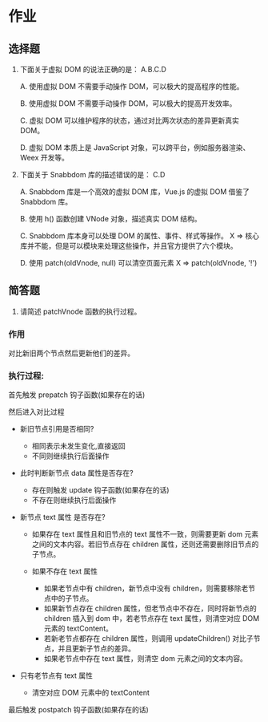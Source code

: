 # 作业

## 选择题

1. 下面关于虚拟 DOM 的说法正确的是： A.B.C.D

   A. 使用虚拟 DOM 不需要手动操作 DOM，可以极大的提高程序的性能。

   B. 使用虚拟 DOM 不需要手动操作 DOM，可以极大的提高开发效率。

   C. 虚拟 DOM 可以维护程序的状态，通过对比两次状态的差异更新真实 DOM。

   D. 虚拟 DOM 本质上是 JavaScript 对象，可以跨平台，例如服务器渲染、Weex 开发等。

2) 下面关于 Snabbdom 库的描述错误的是： C.D

   A. Snabbdom 库是一个高效的虚拟 DOM 库，Vue.js 的虚拟 DOM 借鉴了 Snabbdom 库。

   B. 使用 h() 函数创建 VNode 对象，描述真实 DOM 结构。

   C. Snabbdom 库本身可以处理 DOM 的属性、事件、样式等操作。 X => 核心库并不能，但是可以模块来处理这些操作，并且官方提供了六个模块。

   D. 使用 patch(oldVnode, null) 可以清空页面元素 X => patch(oldVnode, '!')

## 简答题

1. 请简述 patchVnode 函数的执行过程。

### 作用

对比新旧两个节点然后更新他们的差异。

### 执行过程:

首先触发 prepatch 钩子函数(如果存在的话)

然后进入对比过程

- 新旧节点引用是否相同?

  - 相同表示未发生变化,直接返回
  - 不同则继续执行后面操作

- 此时判断新节点 data 属性是否存在?

  - 存在则触发 update 钩子函数(如果存在的话)
  - 不存在则继续执行后面操作

- 新节点 text 属性 是否存在?

  - 如果存在 text 属性且和旧节点的 text 属性不一致，则需要更新 dom 元素之间的文本内容。若旧节点存在 children 属性，还则还需要删除旧节点的子节点。

  - 如果不存在 text 属性
    - 如果老节点中有 children，新节点中没有 children，则需要移除老节点中的子节点。
    - 如果新节点存在 children 属性，但老节点中不存在，同时将新节点的 children 插入到 dom 中，若老节点存在 text 属性，则清空对应 DOM 元素的 textContent。
    - 若新老节点都存在 children 属性，则调用 updateChildren() 对比子节点，并且更新子节点的差异。
    - 如果老节点中存在 text 属性，则清空 dom 元素之间的文本内容。

- 只有老节点有 text 属性
  - 清空对应 DOM 元素中的 textContent

最后触发 postpatch 钩子函数(如果存在的话)
